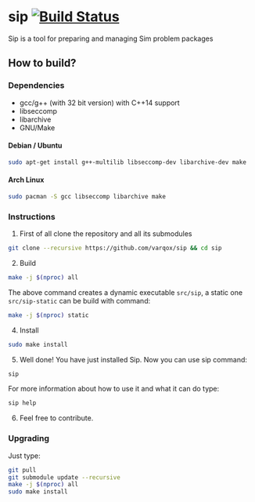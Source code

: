# sip [![Build Status](https://travis-ci.org/varqox/sip.svg)](https://travis-ci.org/varqox/sip)

Sip is a tool for preparing and managing Sim problem packages

## How to build?

### Dependencies
- gcc/g++ (with 32 bit version) with C++14 support
- libseccomp
- libarchive
- GNU/Make

#### Debian / Ubuntu

  ```sh
  sudo apt-get install g++-multilib libseccomp-dev libarchive-dev make
  ```

#### Arch Linux

  ```sh
  sudo pacman -S gcc libseccomp libarchive make
  ```

### Instructions
1. First of all clone the repository and all its submodules

  ```sh
  git clone --recursive https://github.com/varqox/sip && cd sip
  ```

2. Build

  ```sh
  make -j $(nproc) all
  ```

The above command creates a dynamic executable `src/sip`, a static one `src/sip-static` can be build with command:

  ```sh
  make -j $(nproc) static
  ```
4. Install

  ```sh
  sudo make install
  ```

5. Well done! You have just installed Sip. Now you can use sip command:

  ```sh
  sip
  ```

For more information about how to use it and what it can do type:

  ```sh
  sip help
  ```

6. Feel free to contribute.

### Upgrading
Just type:

  ```sh
  git pull
  git submodule update --recursive
  make -j $(nproc) all
  sudo make install
  ```
